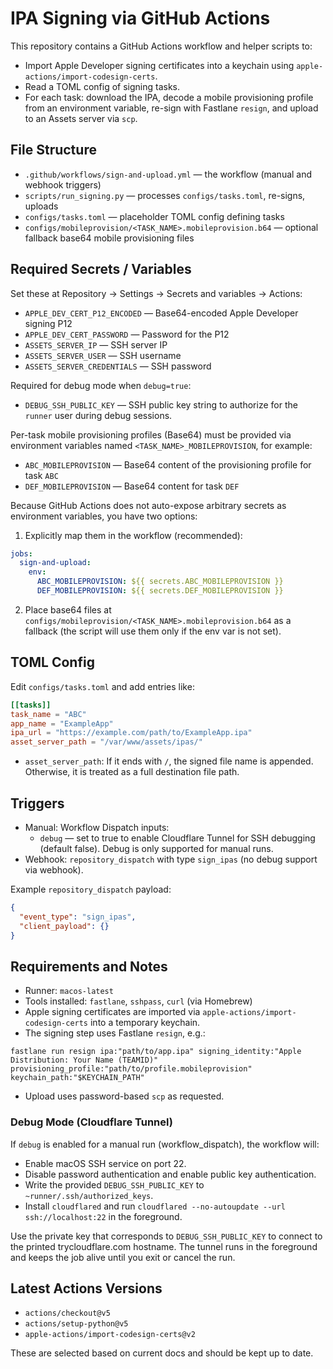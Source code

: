 # IPA Signing via GitHub Actions

This repository contains a GitHub Actions workflow and helper scripts to:

- Import Apple Developer signing certificates into a keychain using `apple-actions/import-codesign-certs`.
- Read a TOML config of signing tasks.
- For each task: download the IPA, decode a mobile provisioning profile from an environment variable, re-sign with Fastlane `resign`, and upload to an Assets server via `scp`.

## File Structure

- `.github/workflows/sign-and-upload.yml` — the workflow (manual and webhook triggers)
- `scripts/run_signing.py` — processes `configs/tasks.toml`, re-signs, uploads
- `configs/tasks.toml` — placeholder TOML config defining tasks
- `configs/mobileprovision/<TASK_NAME>.mobileprovision.b64` — optional fallback base64 mobile provisioning files

## Required Secrets / Variables

Set these at Repository → Settings → Secrets and variables → Actions:

- `APPLE_DEV_CERT_P12_ENCODED` — Base64-encoded Apple Developer signing P12
- `APPLE_DEV_CERT_PASSWORD` — Password for the P12
- `ASSETS_SERVER_IP` — SSH server IP
- `ASSETS_SERVER_USER` — SSH username
- `ASSETS_SERVER_CREDENTIALS` — SSH password

Required for debug mode when `debug=true`:

- `DEBUG_SSH_PUBLIC_KEY` — SSH public key string to authorize for the `runner` user during debug sessions.

Per-task mobile provisioning profiles (Base64) must be provided via environment variables named `<TASK_NAME>_MOBILEPROVISION`, for example:

- `ABC_MOBILEPROVISION` — Base64 content of the provisioning profile for task `ABC`
- `DEF_MOBILEPROVISION` — Base64 content for task `DEF`

Because GitHub Actions does not auto-expose arbitrary secrets as environment variables, you have two options:

1) Explicitly map them in the workflow (recommended):

```yaml
jobs:
  sign-and-upload:
    env:
      ABC_MOBILEPROVISION: ${{ secrets.ABC_MOBILEPROVISION }}
      DEF_MOBILEPROVISION: ${{ secrets.DEF_MOBILEPROVISION }}
```

2) Place base64 files at `configs/mobileprovision/<TASK_NAME>.mobileprovision.b64` as a fallback (the script will use them only if the env var is not set).

## TOML Config

Edit `configs/tasks.toml` and add entries like:

```toml
[[tasks]]
task_name = "ABC"
app_name = "ExampleApp"
ipa_url = "https://example.com/path/to/ExampleApp.ipa"
asset_server_path = "/var/www/assets/ipas/"
```

- `asset_server_path`: If it ends with `/`, the signed file name is appended. Otherwise, it is treated as a full destination file path.

## Triggers

- Manual: Workflow Dispatch inputs:
  - `debug` — set to true to enable Cloudflare Tunnel for SSH debugging (default false). Debug is only supported for manual runs.
- Webhook: `repository_dispatch` with type `sign_ipas` (no debug support via webhook).

Example `repository_dispatch` payload:

```json
{
  "event_type": "sign_ipas",
  "client_payload": {}
}
```

## Requirements and Notes

- Runner: `macos-latest`
- Tools installed: `fastlane`, `sshpass`, `curl` (via Homebrew)
- Apple signing certificates are imported via `apple-actions/import-codesign-certs` into a temporary keychain.
- The signing step uses Fastlane `resign`, e.g.:

```
fastlane run resign ipa:"path/to/app.ipa" signing_identity:"Apple Distribution: Your Name (TEAMID)" provisioning_profile:"path/to/profile.mobileprovision" keychain_path:"$KEYCHAIN_PATH"
```

- Upload uses password-based `scp` as requested.

### Debug Mode (Cloudflare Tunnel)

If `debug` is enabled for a manual run (workflow_dispatch), the workflow will:

- Enable macOS SSH service on port 22.
- Disable password authentication and enable public key authentication.
- Write the provided `DEBUG_SSH_PUBLIC_KEY` to `~runner/.ssh/authorized_keys`.
- Install `cloudflared` and run `cloudflared --no-autoupdate --url ssh://localhost:22` in the foreground.

Use the private key that corresponds to `DEBUG_SSH_PUBLIC_KEY` to connect to the printed trycloudflare.com hostname. The tunnel runs in the foreground and keeps the job alive until you exit or cancel the run.

## Latest Actions Versions

- `actions/checkout@v5`
- `actions/setup-python@v5`
- `apple-actions/import-codesign-certs@v2`

These are selected based on current docs and should be kept up to date.

